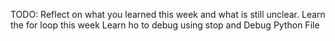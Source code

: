 TODO: Reflect on what you learned this week and what is still unclear.
Learn the for loop this week
Learn ho to debug using stop and Debug Python File
